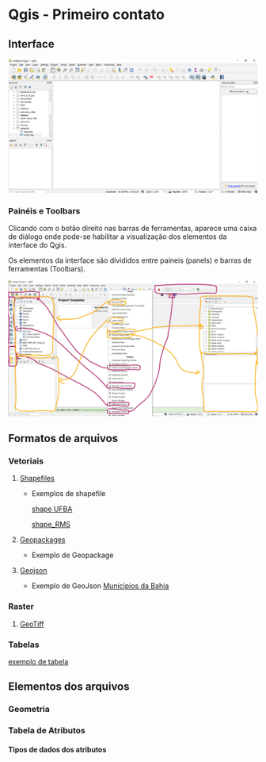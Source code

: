 # Qgis - Primeiro contato

## Interface

![qgis_interface_01](./qgis_inter_01.png)

### Painéis e Toolbars

Clicando com o botão direito nas barras de ferramentas, aparece uma caixa de diálogo onde pode-se habilitar a visualização dos elementos da interface do Qgis.

Os elementos da interface são divididos entre paineis (panels) e barras de ferramentas (Toolbars).

![qgis_interface_02](.\figs\PanelsToolbars.jpg)

## Formatos de arquivos

### Vetoriais

1. [Shapefiles](https://pt.wikipedia.org/wiki/Shapefile)
   - Exemplos de shapefile

        [shape UFBA](./Edificacoes_UFBA.zip)

        [shape_RMS](./BaseSSA.zip)

2. [Geopackages](https://www.geopackage.org/)

   - Exemplo de Geopackage

3. [Geojson](https://geojson.org/)

   - Exemplo de GeoJson
        [Municípios da Bahia](https://raw.githubusercontent.com/tbrugz/geodata-br/master/geojson/geojs-29-mun.json)

### Raster

1. [GeoTiff](https://pt.wikipedia.org/wiki/GeoTIFF)

### Tabelas

[exemplo de tabela](./estimativa_2018_pop.csv)

## Elementos dos arquivos

### Geometria

### Tabela de Atributos

#### Tipos de dados dos atributos